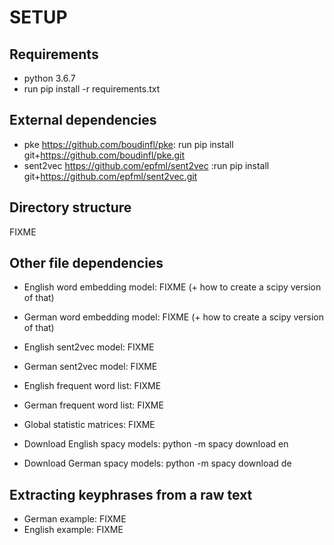 # SETUP

## Requirements
* python 3.6.7
* run pip install -r requirements.txt

## External dependencies
* pke https://github.com/boudinfl/pke: run pip install git+https://github.com/boudinfl/pke.git
* sent2vec https://github.com/epfml/sent2vec :run pip install git+https://github.com/epfml/sent2vec.git

## Directory structure
FIXME

## Other file dependencies
* English word embedding model: FIXME (+ how to create a scipy version of that)
* German word embedding model: FIXME (+ how to create a scipy version of that)

* English sent2vec model: FIXME
* German sent2vec model: FIXME

* English frequent word list: FIXME
* German frequent word list: FIXME

* Global statistic matrices: FIXME

* Download English spacy models: python -m spacy download en
* Download German spacy models: python -m spacy download de

## Extracting keyphrases from a raw text
* German example: FIXME
* English example: FIXME